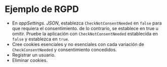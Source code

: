 # <a name="gdpr-sample"></a>Ejemplo de RGPD

* En *appSettings. JSON*, establezca `CheckNotConsentNeeded` en `false` para que requiera el consentimiento. de lo contrario, se establece en true u omitir. Pruebe la aplicación con `CheckNotConsentNeeded` establecida en `false` y establezca en `true`.
* Cree cookies esenciales y no esenciales con cada variación de `CheckConsentNeeded` y consentimiento concedidos.
* Registrar un usuario.
* Eliminar cookies.
